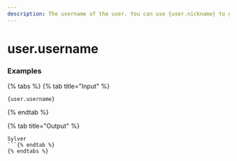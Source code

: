 ```yaml
---
description: The username of the user. You can use {user.nickname} to get their nickname, which is preferable in most cases.
---
```


# user.username <user>

### Examples

{% tabs %}
{% tab title="Input" %}
```text
{user.username}
```
{% endtab %}

{% tab title="Output" %}
```text
Sylver
```{% endtab %}
{% endtabs %}